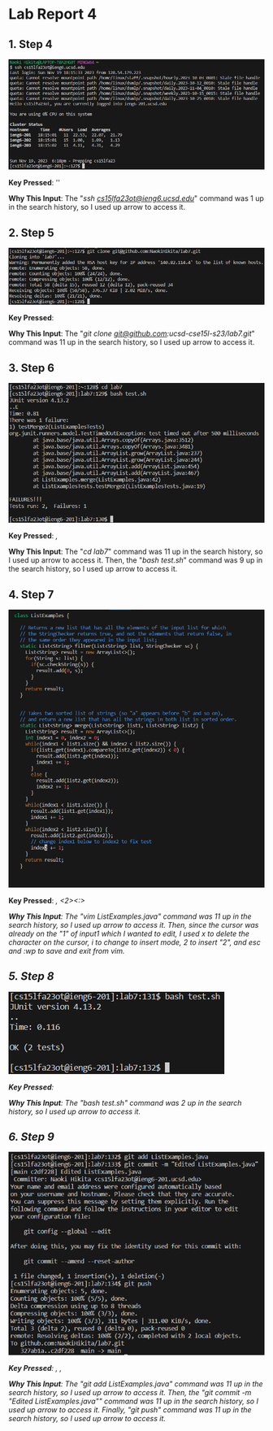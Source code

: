 # Lab Report 4
## 1. Step 4

![Image](Step4.png)

**Key Pressed**: '*<up><enter>*'

**Why This Input**: The "*ssh cs15lfa23ot@ieng6.ucsd.edu*" command was 1 up in the search history, so I used up arrow to access it.
## 2. Step 5

![Image](Step5.png)

**Key Pressed**: *<up><up><up><up><up><up><up><up><up><up><up><enter>*

**Why This Input**: The "*git clone git@github.com:ucsd-cse15l-s23/lab7.git*" command was 11 up in the search history, so I used up arrow to access it.
## 3. Step 6

![Image](Step6.png)

**Key Pressed**: *<up><up><up><up><up><up><up><up><up><up><up><enter>, <up><up><up><up><up><up><up><up><up><enter>*

**Why This Input**: The "*cd lab7*" command was 11 up in the search history, so I used up arrow to access it. Then, the "*bash test.sh*" command was 9 up in the search history, so I used up arrow to access it.
## 4. Step 7

![Image](Step7.png)

**Key Pressed**: *<up><up><up><up><up><up><up><up><up><up><up><enter>, <x><i><2><esc><:><w><p><enter>*

**Why This Input**: The "*vim ListExamples.java*" command was 11 up in the search history, so I used up arrow to access it. Then, since the cursor was already on the "1" of input1 which I wanted to edit, I used x to delete the character on the cursor, i to change to insert mode, 2 to insert "2", and esc and :wp to save and exit from vim.
## 5. Step 8

![Image](Step8.png)

**Key Pressed**: *<up><up><enter>*

**Why This Input**: The "*bash test.sh*" command was 2 up in the search history, so I used up arrow to access it.
## 6. Step 9

![Image](Step9.png)

**Key Pressed**: *<up><up><up><up><up><up><up><up><up><up><up><enter>, <up><up><up><up><up><up><up><up><up><up><up><enter>, <up><up><up><up><up><up><up><up><up><up><up><enter>*

**Why This Input**: The "*git add ListExamples.java*" command was 11 up in the search history, so I used up arrow to access it. Then, the "*git commit -m "Edited ListExamples.java"*" command was 11 up in the search history, so I used up arrow to access it. Finally, "*git push*" command was 11 up in the search history, so I used up arrow to access it.
